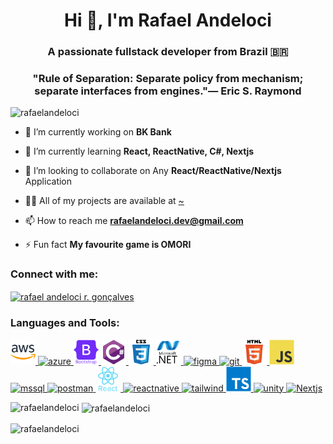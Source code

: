 <h1 align="center">Hi 👋, I'm Rafael Andeloci</h1>
<h3 align="center">A passionate fullstack developer from Brazil 🇧🇷</h3>
<h3 align="center"><strong>"Rule of Separation: Separate policy from mechanism; separate interfaces from engines."</strong>— Eric S. Raymond</h3>
<p align="left"> <img src="https://komarev.com/ghpvc/?username=rafaelandeloci&label=Profile%20views&color=0e75b6&style=flat" alt="rafaelandeloci" /> </p>



- 🔭 I’m currently working on **BK Bank**

- 🌱 I’m currently learning  **React, ReactNative, C#, Nextjs**

- 👯 I’m looking to collaborate on Any **React/ReactNative/Nextjs** Application

- 👨‍💻 All of my projects are available at [~](https://www.linkedin.com/in/rafael-andeloci-18a902228/)

- 📫 How to reach me **rafaelandeloci.dev@gmail.com**

- ⚡ Fun fact **My favourite game is OMORI**

<h3 align="left">Connect with me:</h3>
<p align="left">
<a href="https://linkedin.com/in/rafael-andeloci-18a902228" target="blank"><img align="center" src="https://raw.githubusercontent.com/rahuldkjain/github-profile-readme-generator/master/src/images/icons/Social/linked-in-alt.svg" alt="rafael andeloci r. gonçalves" height="30" width="40" /></a>
</p>

<h3 align="left">Languages and Tools:</h3>
<p align="left"> <a href="https://aws.amazon.com" target="_blank" rel="noreferrer"> <img src="https://raw.githubusercontent.com/devicons/devicon/master/icons/amazonwebservices/amazonwebservices-original-wordmark.svg" alt="aws" width="40" height="40"/> </a> <a href="https://azure.microsoft.com/en-in/" target="_blank" rel="noreferrer"> <img src="https://www.vectorlogo.zone/logos/microsoft_azure/microsoft_azure-icon.svg" alt="azure" width="40" height="40"/> </a> <a href="https://getbootstrap.com" target="_blank" rel="noreferrer"> <img src="https://raw.githubusercontent.com/devicons/devicon/master/icons/bootstrap/bootstrap-plain-wordmark.svg" alt="bootstrap" width="40" height="40"/> </a> <a href="https://www.w3schools.com/cs/" target="_blank" rel="noreferrer"> <img src="https://raw.githubusercontent.com/devicons/devicon/master/icons/csharp/csharp-original.svg" alt="csharp" width="40" height="40"/> </a> <a href="https://www.w3schools.com/css/" target="_blank" rel="noreferrer"> <img src="https://raw.githubusercontent.com/devicons/devicon/master/icons/css3/css3-original-wordmark.svg" alt="css3" width="40" height="40"/> </a> <a href="https://dotnet.microsoft.com/" target="_blank" rel="noreferrer"> <img src="https://raw.githubusercontent.com/devicons/devicon/master/icons/dot-net/dot-net-original-wordmark.svg" alt="dotnet" width="40" height="40"/> </a> <a href="https://www.figma.com/" target="_blank" rel="noreferrer"> <img src="https://www.vectorlogo.zone/logos/figma/figma-icon.svg" alt="figma" width="40" height="40"/> </a> <a href="https://git-scm.com/" target="_blank" rel="noreferrer"> <img src="https://www.vectorlogo.zone/logos/git-scm/git-scm-icon.svg" alt="git" width="40" height="40"/> </a> <a href="https://www.w3.org/html/" target="_blank" rel="noreferrer"> <img src="https://raw.githubusercontent.com/devicons/devicon/master/icons/html5/html5-original-wordmark.svg" alt="html5" width="40" height="40"/> </a> <a href="https://developer.mozilla.org/en-US/docs/Web/JavaScript" target="_blank" rel="noreferrer"> <img src="https://raw.githubusercontent.com/devicons/devicon/master/icons/javascript/javascript-original.svg" alt="javascript" width="40" height="40"/> </a> <a href="https://www.microsoft.com/en-us/sql-server" target="_blank" rel="noreferrer"> <img src="https://www.svgrepo.com/show/303229/microsoft-sql-server-logo.svg" alt="mssql" width="40" height="40"/> </a> <a href="https://postman.com" target="_blank" rel="noreferrer"> <img src="https://www.vectorlogo.zone/logos/getpostman/getpostman-icon.svg" alt="postman" width="40" height="40"/> </a> <a href="https://reactjs.org/" target="_blank" rel="noreferrer"> <img src="https://raw.githubusercontent.com/devicons/devicon/master/icons/react/react-original-wordmark.svg" alt="react" width="40" height="40"/> </a> <a href="https://reactnative.dev/" target="_blank" rel="noreferrer"> <img src="https://reactnative.dev/img/header_logo.svg" alt="reactnative" width="40" height="40"/> </a> <a href="https://tailwindcss.com/" target="_blank" rel="noreferrer"> <img src="https://www.vectorlogo.zone/logos/tailwindcss/tailwindcss-icon.svg" alt="tailwind" width="40" height="40"/> </a> <a href="https://www.typescriptlang.org/" target="_blank" rel="noreferrer"> <img src="https://raw.githubusercontent.com/devicons/devicon/master/icons/typescript/typescript-original.svg" alt="typescript" width="40" height="40"/> </a> <a href="https://unity.com/" target="_blank" rel="noreferrer"> <img src="https://www.vectorlogo.zone/logos/unity3d/unity3d-icon.svg" alt="unity" width="40" height="40"/> </a> </a> <a href="https://nextjs.org" target="_blank" rel="noreferrer"> <img src="https://www.vectorlogo.zone/logos/nextjs/nextjs-icon.svg" alt="Nextjs" width="40" height="40"/> </a> </p>

<p><img align="left" src="https://github-readme-stats.vercel.app/api/top-langs?username=rafaelandeloci&show_icons=true&locale=en&layout=compact" alt="rafaelandeloci" /></p>

<p>&nbsp;<img align="center" src="https://github-readme-stats.vercel.app/api?username=rafaelandeloci&show_icons=true&locale=en" alt="rafaelandeloci" /></p>

<p><img align="center" src="https://github-readme-streak-stats.herokuapp.com/?user=rafaelandeloci&" alt="rafaelandeloci" /></p>
